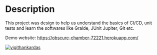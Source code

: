 # Description
This project was design to help us understand the basics of CI/CD, unit tests and learn the softwares like Gralde, JUnit Jupiter, Git etc.

Demo website: https://obscure-chamber-72221.herokuapp.com/

[![yigithankardas](https://circleci.com/gh/yigithankardas/MyHomeworkApp.svg?style=svg)](https://github.com/yigithankardas/MyHomeworkApp)
